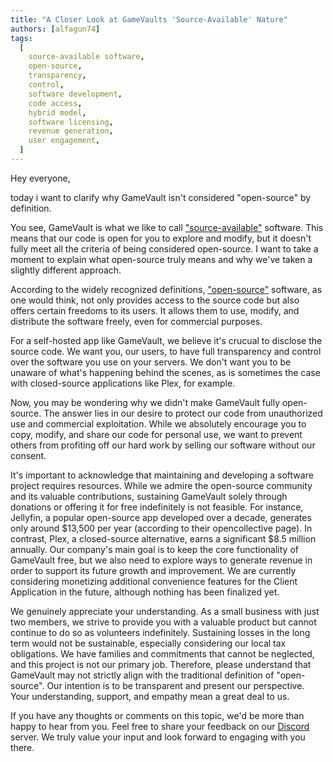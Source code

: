 ```yaml
---
title: "A Closer Look at GameVaults 'Source-Available' Nature"
authors: [alfagun74]
tags:
  [
    source-available software,
    open-source,
    transparency,
    control,
    software development,
    code access,
    hybrid model,
    software licensing,
    revenue generation,
    user engagement,
  ]
---
```


Hey everyone,

today i want to clarify why GameVault isn't considered "open-source" by definition. <!-- truncate -->

You see, GameVault is what we like to call ["source-available"](https://wikipedia.org/wiki/Source-available_software) software. This means that our code is open for you to explore and modify, but it doesn't fully meet all the criteria of being considered open-source. I want to take a moment to explain what open-source truly means and why we've taken a slightly different approach.

According to the widely recognized definitions, ["open-source"](https://wikipedia.org/wiki/Open-source_software) software, as one would think, not only provides access to the source code but also offers certain freedoms to its users. It allows them to use, modify, and distribute the software freely, even for commercial purposes.

For a self-hosted app like GameVault, we believe it's crucual to disclose the source code. We want you, our users, to have full transparency and control over the software you use on your servers. We don't want you to be unaware of what's happening behind the scenes, as is sometimes the case with closed-source applications like Plex, for example.

Now, you may be wondering why we didn't make GameVault fully open-source. The answer lies in our desire to protect our code from unauthorized use and commercial exploitation. While we absolutely encourage you to copy, modify, and share our code for personal use, we want to prevent others from profiting off our hard work by selling our software without our consent.

It's important to acknowledge that maintaining and developing a software project requires resources. While we admire the open-source community and its valuable contributions, sustaining GameVault solely through donations or offering it for free indefinitely is not feasible. For instance, Jellyfin, a popular open-source app developed over a decade, generates only around $13,500 per year (according to their opencollective page). In contrast, Plex, a closed-source alternative, earns a significant $8.5 million annually. Our company's main goal is to keep the core functionality of GameVault free, but we also need to explore ways to generate revenue in order to support its future growth and improvement. We are currently considering monetizing additional convenience features for the Client Application in the future, although nothing has been finalized yet.

We genuinely appreciate your understanding. As a small business with just two members, we strive to provide you with a valuable product but cannot continue to do so as volunteers indefinitely. Sustaining losses in the long term would not be sustainable, especially considering our local tax obligations. We have families and commitments that cannot be neglected, and this project is not our primary job. Therefore, please understand that GameVault may not strictly align with the traditional definition of "open-source". Our intention is to be transparent and present our perspective. Your understanding, support, and empathy mean a great deal to us.

If you have any thoughts or comments on this topic, we'd be more than happy to hear from you. Feel free to share your feedback on our [Discord](https://discord.gg/NEdNen2dSu) server. We truly value your input and look forward to engaging with you there.
